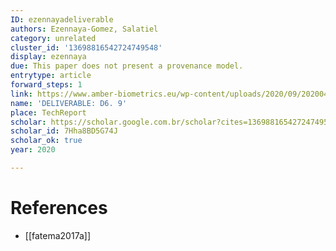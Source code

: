 ```yaml
---
ID: ezennayadeliverable
authors: Ezennaya-Gomez, Salatiel
category: unrelated
cluster_id: '13698816542724749548'
display: ezennaya
due: This paper does not present a provenance model.
entrytype: article
forward_steps: 1
link: https://www.amber-biometrics.eu/wp-content/uploads/2020/09/20200401-Deliverable-D6.9.pdf
name: 'DELIVERABLE: D6. 9'
place: TechReport
scholar: https://scholar.google.com.br/scholar?cites=13698816542724749548&as_sdt=2005&sciodt=0,5&hl=en
scholar_id: 7Hha8BD5G74J
scholar_ok: true
year: 2020

---
```


# References

- [[fatema2017a]]
